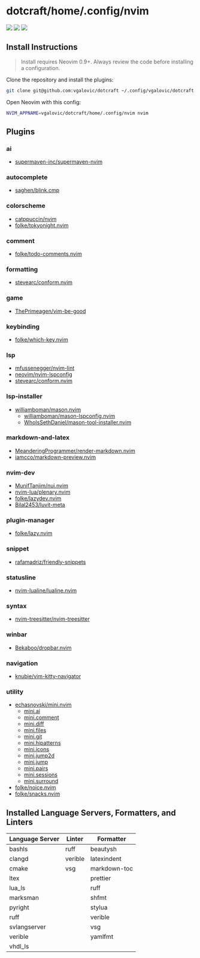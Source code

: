 # dotcraft/home/.config/nvim

<a href="https://dotfyle.com/vgalovic/dotcraft-home-config-nvim"><img src="https://dotfyle.com/vgalovic/dotcraft-home-config-nvim/badges/plugins?style=flat" /></a>
<a href="https://dotfyle.com/vgalovic/dotcraft-home-config-nvim"><img src="https://dotfyle.com/vgalovic/dotcraft-home-config-nvim/badges/leaderkey?style=flat" /></a>
<a href="https://dotfyle.com/vgalovic/dotcraft-home-config-nvim"><img src="https://dotfyle.com/vgalovic/dotcraft-home-config-nvim/badges/plugin-manager?style=flat" /></a>

## Install Instructions

> Install requires Neovim 0.9+. Always review the code before installing a configuration.

Clone the repository and install the plugins:

```sh
git clone git@github.com:vgalovic/dotcraft ~/.config/vgalovic/dotcraft
```

Open Neovim with this config:

```sh
NVIM_APPNAME=vgalovic/dotcraft/home/.config/nvim nvim
```

## Plugins

### ai

- [supermaven-inc/supermaven-nvim](https://dotfyle.com/plugins/supermaven-inc/supermaven-nvim)

### autocomplete

- [saghen/blink.cmp](https://github.com/saghen/blink.cmp)

### colorscheme

- [catppuccin/nvim](https://dotfyle.com/plugins/catppuccin/nvim)
- [folke/tokyonight.nvim](https://dotfyle.com/plugins/folke/tokyonight.nvim)

### comment

- [folke/todo-comments.nvim](https://dotfyle.com/plugins/folke/todo-comments.nvim)

### formatting

- [stevearc/conform.nvim](https://dotfyle.com/plugins/stevearc/conform.nvim)

### game

- [ThePrimeagen/vim-be-good](https://dotfyle.com/plugins/ThePrimeagen/vim-be-good)

### keybinding

- [folke/which-key.nvim](https://dotfyle.com/plugins/folke/which-key.nvim)

### lsp

- [mfussenegger/nvim-lint](https://dotfyle.com/plugins/mfussenegger/nvim-lint)
- [neovim/nvim-lspconfig](https://dotfyle.com/plugins/neovim/nvim-lspconfig)
- [stevearc/conform.nvim](https://github.com/stevearc/conform.nvim)

### lsp-installer

- [williamboman/mason.nvim](https://dotfyle.com/plugins/williamboman/mason.nvim)
  - [williamboman/mason-lspconfig.nvim](https://github.com/williamboman/mason-lspconfig.nvim)
  - [WhoIsSethDaniel/mason-tool-installer.nvim](https://github.com/WhoIsSethDaniel/mason-tool-installer.nvim)

### markdown-and-latex

- [MeanderingProgrammer/render-markdown.nvim](https://dotfyle.com/plugins/MeanderingProgrammer/render-markdown.nvim)
- [iamcco/markdown-preview.nvim](https://dotfyle.com/plugins/iamcco/markdown-preview.nvim)

### nvim-dev

- [MunifTanjim/nui.nvim](https://dotfyle.com/plugins/MunifTanjim/nui.nvim)
- [nvim-lua/plenary.nvim](https://dotfyle.com/plugins/nvim-lua/plenary.nvim)
- [folke/lazydev.nvim](https://dotfyle.com/plugins/folke/lazydev.nvim)
- [Bilal2453/luvit-meta](https://github.com/Bilal2453/luvit-meta)

### plugin-manager

- [folke/lazy.nvim](https://dotfyle.com/plugins/folke/lazy.nvim)

### snippet

- [rafamadriz/friendly-snippets](https://dotfyle.com/plugins/rafamadriz/friendly-snippets)

### statusline

- [nvim-lualine/lualine.nvim](https://dotfyle.com/plugins/nvim-lualine/lualine.nvim)

### syntax

- [nvim-treesitter/nvim-treesitter](https://dotfyle.com/plugins/nvim-treesitter/nvim-treesitter)

### winbar

- [Bekaboo/dropbar.nvim](https://dotfyle.com/plugins/Bekaboo/dropbar.nvim)

### navigation

- [knubie/vim-kitty-navigator](https://github.com/knubie/vim-kitty-navigator)

### utility

- [echasnovski/mini.nvim](https://dotfyle.com/plugins/echasnovski/mini.nvim)
  - [mini.ai](https://github.com/echasnovski/mini.ai)
  - [mini.comment](https://github.com/echasnovski/mini.comment)
  - [mini.diff](https://github.com/echasnovski/mini.diff)
  - [mini.files](https://github.com/echasnovski/mini.files)
  - [mini.git](https://github.com/echasnovski/mini.git)
  - [mini.hipatterns](https://github.com/echasnovski/mini.hipatterns)
  - [mini.icons](https://github.com/echasnovski/mini.icons)
  - [mini.jump2d](https://github.com/echasnovski/mini.jump2d)
  - [mini.jump](https://github.com/echasnovski/mini.jump)
  - [mini.pairs](https://github.com/echasnovski/mini.pairs)
  - [mini.sessions](https://github.com/echasnovski/mini.sessions)
  <!-- - [mini.statusline](https://github.com/echasnovski/mini.statusline) -->
  - [mini.surround](https://github.com/echasnovski/mini.surround)
  <!-- - [mini.tabline](https://github.com/echasnovski/mini.tabline) -->
- [folke/noice.nvim](https://dotfyle.com/plugins/folke/noice.nvim)
- [folke/snacks.nvim](https://dotfyle.com/plugins/folke/snacks.nvim)

## Installed Language Servers, Formatters, and Linters

| Language Server | Linter  | Formatter    |
| --------------- | ------- | ------------ |
| bashls          | ruff    | beautysh     |
| clangd          | verible | latexindent  |
| cmake           | vsg     | markdown-toc |
| ltex            |         | prettier     |
| lua_ls          |         | ruff         |
| marksman        |         | shfmt        |
| pyright         |         | stylua       |
| ruff            |         | verible      |
| svlangserver    |         | vsg          |
| verible         |         | yamlfmt      |
| vhdl_ls         |         |              |
